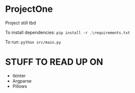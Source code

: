 # ProjectOne
Project still tbd

To install dependencies:
```pip install -r .\requirements.txt```

To run:
```python src/main.py```


# STUFF TO READ UP ON
- tkinter
- Argparse
- Pillows